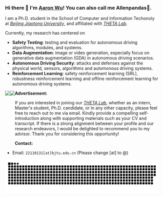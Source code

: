 ### Hi there 👋 I'm [Aaron Wu](https://github.com/Allenpandas)! You can also call me Allenpandas🐼.

I am a Ph.D. student in the School of Computer and Information Techonoly at [*Beijing Jiaotong University*](https://en.bjtu.edu.cn/), and affiliated with *[THETA Lab](http://jxd308.cn/)*.

Currently, my research has centered on

- **Safety Testing**: testing and evaluation for autonomous driving algorithms, modules, and systems.
- **Data Augmentation**: image or video generation, especially focus on generative data augmentation (GDA) in autonomous driving scenarios.
- **Autonomous Driving Security**: attacks and defenses against the physical world, sensors, algorithms and automonous driving systems.
- **Reinforcement Learning**: safety reinforcement learning (SRL), robustness reinforcement learning and offline reinforcement learning for autonomous driving systems.

<a href="https://github.com/Allenpandas/github-readme-stats">
  <img align="left" height="180px" src="https://github-readme-stats.vercel.app/api?username=Allenpandas&repo=github-readme-stats&hide=contribs" />
</a>
<a href="https://github.com/Allenpandas/convoychat">
  <img align="left" height="180px" src="https://github-readme-stats.vercel.app/api/top-langs/?username=Allenpandas&layout=compact" />
</a>

**Advertisement:** 

If you are interested in joining our [*THETA Lab*](http://jxd308.cn/), whether as an intern, Master's student, Ph.D. candidate, or in any other capacity, please feel free to reach out to me via email. Kindly provide a compelling self-introduction along with supporting materials such as your CV and transcript. If there is a strong alignment between your profile and our research endeavors, I would be delighted to recommend you to my advisor. Thank you for considering this opportunity!

**Contact:**

- Email: `22110131[at]bjtu.edu.cn` (Please change [at] to @)


![](./assets/github-contribution-grid-snake.svg)





